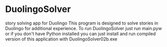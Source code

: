 # DuolingoSolver
story solving app for Duolingo
This program is designed to solve stories in Duolingo for additional experience.
To run DuolingoSolver just run main.pyw or if you don't have Python installed you can just install and run compiled version of this application with DuolingoSolver02b.exe
